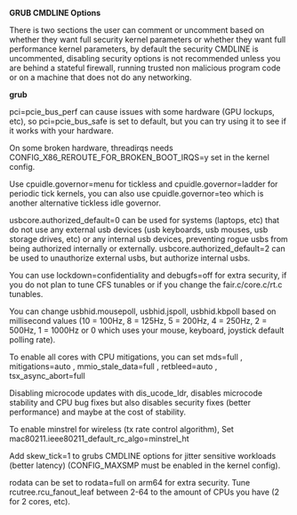 **GRUB CMDLINE Options**

There is two sections the user can comment or uncomment based on whether they want full security kernel parameters or whether they want full performance kernel parameters, by default the security CMDLINE is uncommented, disabling security options is not recommended unless you are behind a stateful firewall, running trusted non malicious program code or on a machine that does not do any networking.

**grub**

pci=pcie_bus_perf can cause issues with some hardware (GPU lockups, etc), so pci=pcie_bus_safe is set to default, but you can try using it to see if it works with your hardware.

On some broken hardware, threadirqs needs CONFIG_X86_REROUTE_FOR_BROKEN_BOOT_IRQS=y set in the kernel config.

Use cpuidle.governor=menu for tickless and cpuidle.governor=ladder for periodic tick kernels, you can also use cpuidle.governor=teo which is another alternative tickless idle governor.

usbcore.authorized_default=0 can be used for systems (laptops, etc) that do not use any external usb devices (usb keyboards, usb mouses, usb storage drives, etc) or any internal usb devices, preventing rogue usbs from being authorized internally or externally. usbcore.authorized_default=2 can be used to unauthorize external usbs, but authorize internal usbs.

You can use lockdown=confidentiality and debugfs=off for extra security, if you do not plan to tune CFS tunables or if you change the fair.c/core.c/rt.c tunables.

You can change usbhid.mousepoll, usbhid.jspoll, usbhid.kbpoll based on millisecond values (10 = 100Hz, 8 = 125Hz, 5 = 200Hz, 4 = 250Hz, 2 = 500Hz, 1 = 1000Hz or 0 which uses your mouse, keyboard, joystick default polling rate).

To enable all cores with CPU mitigations, you can set
mds=full , mitigations=auto , mmio_stale_data=full , retbleed=auto , tsx_async_abort=full

Disabling microcode updates with dis_ucode_ldr, disables microcode stability and CPU bug fixes but also disables security fixes (better performance) and maybe at the cost of stability.

To enable minstrel for wireless (tx rate control algorithm), Set mac80211.ieee80211_default_rc_algo=minstrel_ht

Add skew_tick=1 to grubs CMDLINE options for jitter sensitive workloads (better latency) (CONFIG_MAXSMP must be enabled in the kernel config).

rodata can be set to rodata=full on arm64 for extra security.
Tune rcutree.rcu_fanout_leaf between 2-64 to the amount of CPUs you have (2 for 2 cores, etc).
